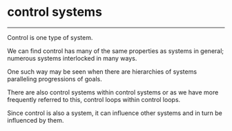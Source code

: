# control systems
-----------------
Control is one type of system.

We can find control has many of the same properties as systems in general; numerous systems interlocked in many ways.

One such way may be seen when there are hierarchies of systems paralleling progressions of goals.

There are also control systems within control systems or as we have more frequently referred to this, control loops within control loops.

Since control is also a system, it can influence other systems and in turn be influenced by them.